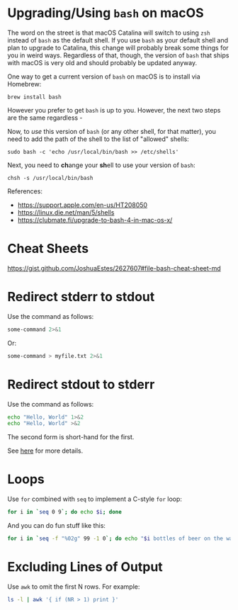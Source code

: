 Upgrading/Using `bash` on macOS
============

The word on the street is that macOS Catalina will switch to using `zsh`
instead of `bash` as the default shell. If you use `bash` as your default
shell and plan to upgrade to Catalina, this change will probably break
some things for you in weird ways. Regardless of that, though, the version
of `bash` that ships with macOS is very old and should probably be updated
anyway.

One way to get a current version of `bash` on macOS is to install via 
Homebrew:

```
brew install bash
```

However you prefer to get `bash` is up to you. However, the next two steps
are the same regardless -

Now, to _use_ this version of `bash` (or any other shell, for that matter),
you need to add the path of the shell to the list of "allowed" shells:

```
sudo bash -c 'echo /usr/local/bin/bash >> /etc/shells'
```

Next, you need to **ch**ange your **sh**ell to use your version of `bash`:

```
chsh -s /usr/local/bin/bash
```

References:

* https://support.apple.com/en-us/HT208050
* https://linux.die.net/man/5/shells
* https://clubmate.fi/upgrade-to-bash-4-in-mac-os-x/

Cheat Sheets
============

https://gist.github.com/JoshuaEstes/2627607#file-bash-cheat-sheet-md

Redirect stderr to stdout
=========================

Use the command as follows:

```bash
some-command 2>&1
```

Or:

```bash
some-command > myfile.txt 2>&1
```

Redirect stdout to stderr
=========================

Use the command as follows:

```bash
echo "Hello, World" 1>&2
echo "Hello, World" >&2
```

The second form is short-hand for the first.

See [here](http://www.kindle-maps.com/blog/how-to-echo-to-stderr.html) for more details.

Loops
=====

Use `for` combined with `seq` to implement a C-style `for` loop:

```bash
for i in `seq 0 9`; do echo $i; done
```

And you can do fun stuff like this:

```bash
for i in `seq -f "%02g" 99 -1 0`; do echo "$i bottles of beer on the wall"; done
```

Excluding Lines of Output
=========================

Use `awk` to omit the first N rows. For example:

```bash
ls -l | awk '{ if (NR > 1) print }'
```
